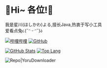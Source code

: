 # 💎Hi~ 各位!💎
我是星川(ほしかわ)よる,擅长Java,热衷于写小工具  
爱看点兔૮(˶ᵔ ᵕ ᵔ˶)ა

[![哔哩哔哩](https://img.shields.io/badge/哔哩哔哩-星川よる-blue.svg?logo=bilibili)](https://space.bilibili.com/3493294482917876)
[![GitHub](https://img.shields.io/badge/GitHub-星川よる-blue.svg?logo=github)](https://github.com/HoshikawaYoru)


[![GitHub Stats](https://github-readme-stats.vercel.app/api?username=HoshikawaYoru&count_private=true&show_icons=true&locale=cn)](https://github.com/HoshikawaYoru)
[![Top Lang](https://github-readme-stats.vercel.app/api/top-langs/?username=HoshikawaYoru&count_private=true&show_icons=true&locale=cn)](https://github.com/HoshikawaYoru)

![Repo|YoruDownloader](https://github-readme-stats.vercel.app/api/pin?username=HoshikawaYoru&repo=YoruDownloader)